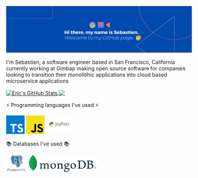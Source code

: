 <img type="content" src="images/GitHubBanner.png" alt-text="Banner"/>

<p>I'm Sebastien, a software engineer based in San Francisco, California currently working at Gimbap making open source
software for companies looking to transition their monolitihic applications into cloud based microservice applications </p>


<div float="right">
  <a href="https://github.com/sebastienfauque/sebastienfauque">
    <img align="center" src="https://github-readme-stats.vercel.app/api?username=sebastienfauque&show_icons=true&line_height=27&count_private=true&title_color=ffffff&text_color=c9cacc&icon_color=2bbc8a&bg_color=1d1f21" alt="Eric's GitHub Stats" />
  </a>
  <a href="https://github.com/sebastienfauque/sebastienfauque">
    <img align="center" src="https://github-readme-stats.vercel.app/api/top-langs/?username=sebastienfauque&hide=moustache&langs_count=10&layout=compact&title_color=ffffff&text_color=c9cacc&icon_color=2bbc8a&bg_color=1d1f21" />
  </a>
</div>


⚡ Programming languages I've used ⚡

<div float="center">
  <img type="content" height="50" src="images/typescriptLogo.svg" alt-text="Typescript"/>
  <img type="content" height="50" src="images/javascriptLogo.svg" alt-text="JavaScript"/>
  <img type="content" height="50" margin="-100px 0 0 -100px" src="images/pythonLogo.svg" alt-text="python"/>
</div>

:books: Databases I've used :books:

<div float="left">
  <img align="center" type="content" height="50" src="images/postgresqlLogo.svg" alt-text="PostgreSQL"/>
  <img align="center" type="content" height="50" src="images/mongodbLogo.svg" alt-text="MongoDB"/>
</div>


<!--
**SebastienFauque/SebastienFauque** is a ✨ _special_ ✨ repository because its `README.md` (this file) appears on your GitHub profile.

Here are some ideas to get you started:

- 🔭 I’m currently working on ...
- 🌱 I’m currently learning ...
- 👯 I’m looking to collaborate on ...
- 🤔 I’m looking for help with ...
- 💬 Ask me about ...
- 📫 How to reach me: ...
- 😄 Pronouns: ...
- ⚡ Fun fact: ...
-->
